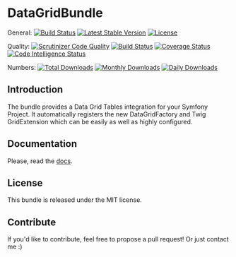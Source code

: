 DataGridBundle
==============
General:
[![Build Status](https://travis-ci.com/pfilsx/DataGridBundle.svg?branch=master)](https://travis-ci.com/pfilsx/DataGridBundle)
[![Latest Stable Version](https://poser.pugx.org/pfilsx/data-grid-bundle/v/stable)](https://packagist.org/packages/pfilsx/data-grid-bundle)
[![License](https://poser.pugx.org/pfilsx/data-grid-bundle/license)](https://packagist.org/packages/pfilsx/data-grid-bundle)

Quality:
[![Scrutinizer Code Quality](https://scrutinizer-ci.com/g/pfilsx/DataGridBundle/badges/quality-score.png?b=master)](https://scrutinizer-ci.com/g/pfilsx/DataGridBundle/?branch=master)
[![Build Status](https://scrutinizer-ci.com/g/pfilsx/DataGridBundle/badges/build.png?b=master)](https://scrutinizer-ci.com/g/pfilsx/DataGridBundle/build-status/master)
[![Coverage Status](https://coveralls.io/repos/github/pfilsx/DataGridBundle/badge.svg?branch=master)](https://coveralls.io/github/pfilsx/DataGridBundle?branch=master)
[![Code Intelligence Status](https://scrutinizer-ci.com/g/pfilsx/DataGridBundle/badges/code-intelligence.svg?b=master)](https://scrutinizer-ci.com/code-intelligence)

Numbers:
[![Total Downloads](https://poser.pugx.org/pfilsx/data-grid-bundle/downloads)](https://packagist.org/packages/pfilsx/data-grid-bundle)
[![Monthly Downloads](https://poser.pugx.org/pfilsx/data-grid-bundle/d/monthly)](https://packagist.org/packages/pfilsx/data-grid-bundle)
[![Daily Downloads](https://poser.pugx.org/pfilsx/data-grid-bundle/d/daily)](https://packagist.org/packages/pfilsx/data-grid-bundle)



Introduction
------------

The bundle provides a Data Grid Tables integration for your Symfony Project. It automatically registers
the new DataGridFactory and Twig GridExtension which can be easily as well as highly configured.

Documentation
-------------

Please, read the [docs](https://github.com/pfilsx/DataGridBundle/tree/master/src/Resources/doc).

License
-------

This bundle is released under the MIT license.

Contribute
----------

If you'd like to contribute, feel free to propose a pull request! Or just contact me :) 